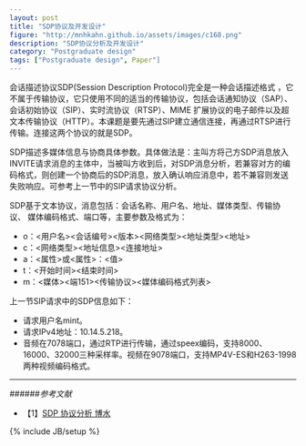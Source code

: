 ```yaml
---
layout: post
title: "SDP协议及开发设计"
figure: "http://mnhkahn.github.io/assets/images/c168.png"
description: "SDP协议分析及开发设计"
category: "Postgraduate design"
tags: ["Postgraduate design", Paper"]
---
```


会话描述协议SDP(Session Description Protocol)完全是一种会话描述格式 ，它不属于传输协议，它只使用不同的适当的传输协议，包括会话通知协议（SAP）、会话初始协议（SIP）、实时流协议（RTSP）、MIME 扩展协议的电子邮件以及超文本传输协议（HTTP）。本课题是要先通过SIP建立通信连接，再通过RTSP进行传输。连接这两个协议的就是SDP。

SDP描述多媒体信息与协商具体参数。具体做法是：主叫方将己方SDP消息放入INVITE请求消息的主体中，当被叫方收到后，对SDP消息分析，若兼容对方的编码格式，则创建一个协商后的SDP消息，放入确认响应消息中，若不兼容则发送失败响应。可参考上一节中的SIP请求协议分析。

SDP基于文本协议，消息包括：会话名称、用户名、地址、媒体类型、传输协议、
媒体编码格式、端口等，主要参数及格式为：

+ o：<用户名><会话编号><版本><网络类型><地址类型><地址>
+ c：<网络类型><地址信息><连接地址>
+ a：<属性>或<属性>：<值>
+ t：<开始时间><结束时间>
+ m：<媒体><端151><传输协议><媒体编码格式列表>

上一节SIP请求中的SDP信息如下：

+ 请求用户名mint。
+ 请求IPv4地址：10.14.5.218。
+ 音频在7078端口，通过RTP进行传输，通过speex编码，支持8000、16000、32000三种采样率。视频在9078端口，支持MP4V-ES和H263-1998两种视频编码格式。

---
######*参考文献*
+ 【1】[SDP 协议分析 博水](http://www.cnblogs.com/qingquan/archive/2011/08/02/2125585.html)


{% include JB/setup %}